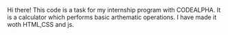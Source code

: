 Hi there! 
This code is a task for my internship program with CODEALPHA. 
It is a calculator which performs basic arthematic operations. 
I have made it woth HTML,CSS and js. 
